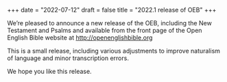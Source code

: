 +++
date = "2022-07-12"
draft = false
title = "2022.1 release of OEB"
+++

We’re pleased to announce a new release of the OEB, including the New Testament and Psalms and available from the front page of the Open English Bible website at http://openenglishbible.org

This is a small release, including various adjustments to improve naturalism of language and minor transcription errors.

We hope you like this release.

